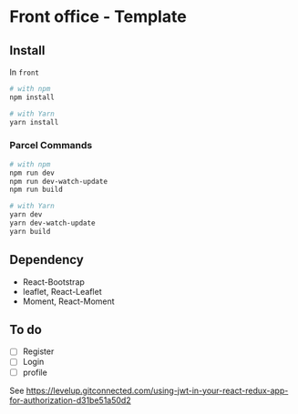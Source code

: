 # Front office - Template 

## Install

In `front`

```bash 
# with npm 
npm install 

# with Yarn
yarn install 
```

### Parcel Commands

```bash 
# with npm 
npm run dev
npm run dev-watch-update
npm run build

# with Yarn
yarn dev
yarn dev-watch-update
yarn build
```

## Dependency 

- React-Bootstrap 
- leaflet, React-Leaflet
- Moment, React-Moment

## To do

- [ ] Register 
- [ ] Login
- [ ] profile

See https://levelup.gitconnected.com/using-jwt-in-your-react-redux-app-for-authorization-d31be51a50d2
